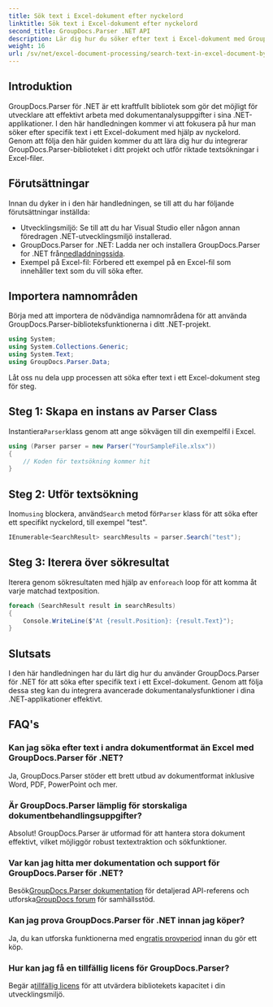 ```yaml
---
title: Sök text i Excel-dokument efter nyckelord
linktitle: Sök text i Excel-dokument efter nyckelord
second_title: GroupDocs.Parser .NET API
description: Lär dig hur du söker efter text i Excel-dokument med GroupDocs.Parser för .NET. Integrera avancerade textsökningsfunktioner i dina .NET-applikationer.
weight: 16
url: /sv/net/excel-document-processing/search-text-in-excel-document-by-keyword/
---
```

## Introduktion
GroupDocs.Parser för .NET är ett kraftfullt bibliotek som gör det möjligt för utvecklare att effektivt arbeta med dokumentanalysuppgifter i sina .NET-applikationer. I den här handledningen kommer vi att fokusera på hur man söker efter specifik text i ett Excel-dokument med hjälp av nyckelord. Genom att följa den här guiden kommer du att lära dig hur du integrerar GroupDocs.Parser-biblioteket i ditt projekt och utför riktade textsökningar i Excel-filer.
## Förutsättningar
Innan du dyker in i den här handledningen, se till att du har följande förutsättningar inställda:
- Utvecklingsmiljö: Se till att du har Visual Studio eller någon annan föredragen .NET-utvecklingsmiljö installerad.
-  GroupDocs.Parser for .NET: Ladda ner och installera GroupDocs.Parser for .NET från[nedladdningssida](https://releases.groupdocs.com/parser/net/).
- Exempel på Excel-fil: Förbered ett exempel på en Excel-fil som innehåller text som du vill söka efter.

## Importera namnområden
Börja med att importera de nödvändiga namnområdena för att använda GroupDocs.Parser-biblioteksfunktionerna i ditt .NET-projekt.
```csharp
using System;
using System.Collections.Generic;
using System.Text;
using GroupDocs.Parser.Data;
```

Låt oss nu dela upp processen att söka efter text i ett Excel-dokument steg för steg.
## Steg 1: Skapa en instans av Parser Class
 Instantiera`Parser`klass genom att ange sökvägen till din exempelfil i Excel.
```csharp
using (Parser parser = new Parser("YourSampleFile.xlsx"))
{
    // Koden för textsökning kommer hit
}
```
## Steg 2: Utför textsökning
 Inom`using` blockera, använd`Search` metod för`Parser` klass för att söka efter ett specifikt nyckelord, till exempel "test".
```csharp
IEnumerable<SearchResult> searchResults = parser.Search("test");
```
## Steg 3: Iterera över sökresultat
 Iterera genom sökresultaten med hjälp av en`foreach` loop för att komma åt varje matchad textposition.
```csharp
foreach (SearchResult result in searchResults)
{
    Console.WriteLine($"At {result.Position}: {result.Text}");
}
```

## Slutsats
I den här handledningen har du lärt dig hur du använder GroupDocs.Parser för .NET för att söka efter specifik text i ett Excel-dokument. Genom att följa dessa steg kan du integrera avancerade dokumentanalysfunktioner i dina .NET-applikationer effektivt.

## FAQ's
### Kan jag söka efter text i andra dokumentformat än Excel med GroupDocs.Parser för .NET?
Ja, GroupDocs.Parser stöder ett brett utbud av dokumentformat inklusive Word, PDF, PowerPoint och mer.
### Är GroupDocs.Parser lämplig för storskaliga dokumentbehandlingsuppgifter?
Absolut! GroupDocs.Parser är utformad för att hantera stora dokument effektivt, vilket möjliggör robust textextraktion och sökfunktioner.
### Var kan jag hitta mer dokumentation och support för GroupDocs.Parser för .NET?
 Besök[GroupDocs.Parser dokumentation](https://tutorials.groupdocs.com/parser/net/) för detaljerad API-referens och utforska[GroupDocs forum](https://forum.groupdocs.com/c/parser/17) för samhällsstöd.
### Kan jag prova GroupDocs.Parser för .NET innan jag köper?
 Ja, du kan utforska funktionerna med en[gratis provperiod](https://releases.groupdocs.com/) innan du gör ett köp.
### Hur kan jag få en tillfällig licens för GroupDocs.Parser?
 Begär a[tillfällig licens](https://purchase.groupdocs.com/temporary-license/) för att utvärdera bibliotekets kapacitet i din utvecklingsmiljö.